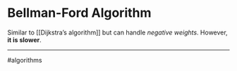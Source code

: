 # Bellman-Ford Algorithm
Similar to [[Dijkstra’s algorithm]] but can handle *negative weights*. However, **it is slower**.




---
#algorithms